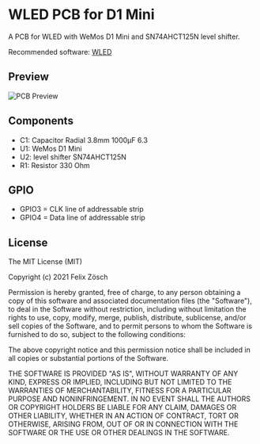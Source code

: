# WLED PCB for D1 Mini
A PCB for WLED with WeMos D1 Mini and SN74AHCT125N level shifter.

Recommended software: [WLED](https://github.com/Aircoookie/WLED)

## Preview

![PCB Preview](https://github.com/zoesn89/WLED_PCB_D1_Mini/blob/dd8db2fea296fec09c73871bfd5c15ebb8459ad1/WLED_Controller4.png)

## Components

- C1: Capacitor Radial 3.8mm 1000μF 6.3
- U1: WeMos D1 Mini
- U2: level shifter SN74AHCT125N
- R1: Resistor 330 Ohm


## GPIO

- GPIO3 = CLK line of addressable strip
- GPIO4 = Data line of addressable strip

## License

The MIT License (MIT)

Copyright (c) 2021 Felix Zösch

Permission is hereby granted, free of charge, to any person obtaining a copy
of this software and associated documentation files (the "Software"), to deal
in the Software without restriction, including without limitation the rights
to use, copy, modify, merge, publish, distribute, sublicense, and/or sell
copies of the Software, and to permit persons to whom the Software is
furnished to do so, subject to the following conditions:

The above copyright notice and this permission notice shall be included in
all copies or substantial portions of the Software.

THE SOFTWARE IS PROVIDED "AS IS", WITHOUT WARRANTY OF ANY KIND, EXPRESS OR
IMPLIED, INCLUDING BUT NOT LIMITED TO THE WARRANTIES OF MERCHANTABILITY,
FITNESS FOR A PARTICULAR PURPOSE AND NONINFRINGEMENT. IN NO EVENT SHALL THE
AUTHORS OR COPYRIGHT HOLDERS BE LIABLE FOR ANY CLAIM, DAMAGES OR OTHER
LIABILITY, WHETHER IN AN ACTION OF CONTRACT, TORT OR OTHERWISE, ARISING FROM,
OUT OF OR IN CONNECTION WITH THE SOFTWARE OR THE USE OR OTHER DEALINGS IN
THE SOFTWARE.
